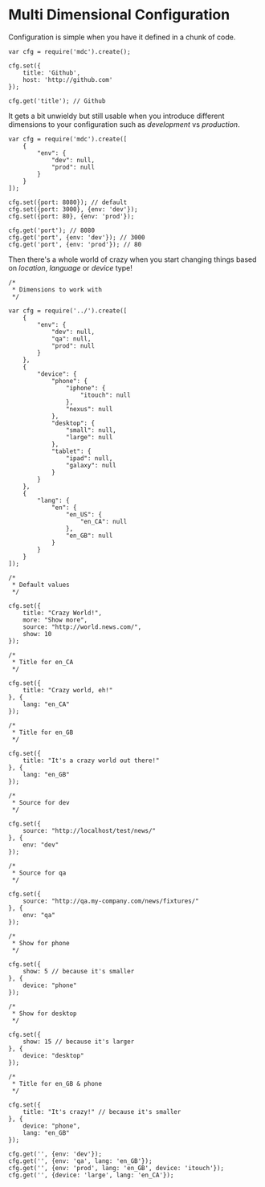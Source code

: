 # Multi Dimensional Configuration

Configuration is simple when you have it defined in a chunk of code.

    var cfg = require('mdc').create();

    cfg.set({
        title: 'Github',
        host: 'http://github.com'
    });

    cfg.get('title'); // Github

It gets a bit unwieldy but still usable when you introduce different dimensions to your configuration such as _development_ vs _production_.

    var cfg = require('mdc').create([
        {
            "env": {
                "dev": null,
                "prod": null
            }
        }
    ]);

    cfg.set({port: 8080}); // default
    cfg.set({port: 3000}, {env: 'dev'});
    cfg.set({port: 80}, {env: 'prod'});

    cfg.get('port'); // 8080
    cfg.get('port', {env: 'dev'}); // 3000
    cfg.get('port', {env: 'prod'}); // 80

Then there's a whole world of crazy when you start changing things based on _location_, _language_ or _device_ type!

    /*
     * Dimensions to work with
     */
    
    var cfg = require('../').create([
        {
            "env": {
                "dev": null,
                "qa": null,
                "prod": null
            }
        },
        {
            "device": {
                "phone": {
                    "iphone": {
                        "itouch": null
                    },
                    "nexus": null
                },
                "desktop": {
                    "small": null,
                    "large": null
                },
                "tablet": {
                    "ipad": null,
                    "galaxy": null
                }
            }
        },
        {
            "lang": {
                "en": {
                    "en_US": {
                        "en_CA": null
                    },
                    "en_GB": null
                }
            }
        }
    ]);
    
    /*
     * Default values
     */

    cfg.set({
        title: "Crazy World!",
        more: "Show more",
        source: "http://world.news.com/",
        show: 10
    });

    /*
     * Title for en_CA
     */

    cfg.set({
        title: "Crazy world, eh!"
    }, {
        lang: "en_CA"
    });

    /*
     * Title for en_GB
     */

    cfg.set({
        title: "It's a crazy world out there!"
    }, {
        lang: "en_GB"
    });

    /*
     * Source for dev
     */

    cfg.set({
        source: "http://localhost/test/news/"
    }, {
        env: "dev"
    });

    /*
     * Source for qa
     */

    cfg.set({
        source: "http://qa.my-company.com/news/fixtures/"
    }, {
        env: "qa"
    });

    /*
     * Show for phone
     */

    cfg.set({
        show: 5 // because it's smaller
    }, {
        device: "phone"
    });

    /*
     * Show for desktop
     */

    cfg.set({
        show: 15 // because it's larger
    }, {
        device: "desktop"
    });

    /*
     * Title for en_GB & phone
     */

    cfg.set({
        title: "It's crazy!" // because it's smaller
    }, {
        device: "phone",
        lang: "en_GB"
    });

    cfg.get('', {env: 'dev'});
    cfg.get('', {env: 'qa', lang: 'en_GB'});
    cfg.get('', {env: 'prod', lang: 'en_GB', device: 'itouch'});
    cfg.get('', {device: 'large', lang: 'en_CA'});

